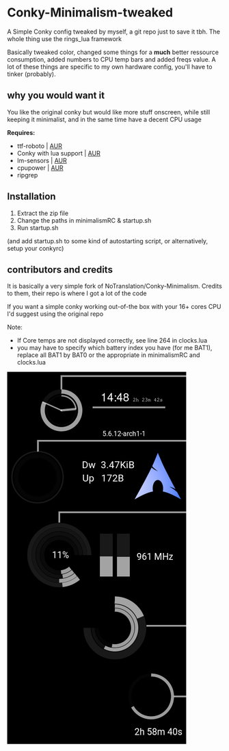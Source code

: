 # Conky-Minimalism-tweaked

A Simple Conky config tweaked by myself, a git repo just to save it tbh.
The whole thing use the rings_lua framework

Basically tweaked color, changed some things for a **much** better ressource consumption, added numbers to CPU temp bars and added freqs value. A lot of these things are specific to my own hardware config, you'll have to tinker (probably).

## why you would want it

You like the original conky but would like more stuff onscreen, while still keeping it minimalist, and in the same time have a decent CPU usage

**Requires:**

- ttf-roboto | [AUR](https://www.archlinux.org/packages/community/any/ttf-roboto/)
- Conky with lua support | [AUR](https://aur.archlinux.org/packages/conky-lua/)
- lm-sensors | [AUR](https://www.archlinux.org/packages/?name=lm_sensors)
- cpupower | [AUR](https://www.archlinux.org/packages/community/x86_64/cpupower/)
- ripgrep

## Installation

1. Extract the zip file
2. Change the paths in minimalismRC & startup.sh
3. Run startup.sh

(and add startup.sh to some kind of autostarting script, or alternatively, setup your conkyrc)

## contributors and credits

It is basically a very simple fork of NoTranslation/Conky-Minimalism.
Credits to them, their repo is where I got a lot of the code

If you want a simple conky working out-of-the box with your 16+ cores CPU I'd suggest using the original repo

Note:

- If Core temps are not displayed correctly, see line 264 in clocks.lua
- you may have to specify which battery index you have (for me BAT1), replace all BAT1 by BAT0 or the appropriate in minimalismRC and clocks.lua

![](./example2.png)
